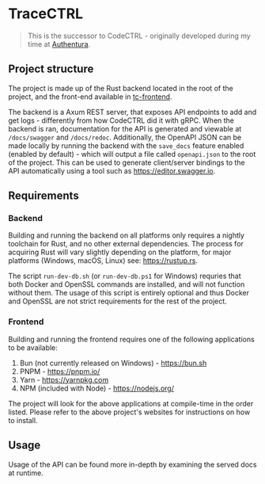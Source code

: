 # TraceCTRL

> This is the successor to CodeCTRL - originally developed during my time at [Authentura](https://github.com/Authentura/codectrl).

## Project structure

The project is made up of the Rust backend located in the root of the project, and the front-end available in [tc-frontend](https://github.com/STBoyden/tracectrl/tree/main/tc-frontend).

The backend is a Axum REST server, that exposes API endpoints to add and get logs - differently from how CodeCTRL did it with gRPC. When the backend is ran, documentation for the API is generated and viewable at `/docs/swagger` and `/docs/redoc`. Additionally, the OpenAPI JSON can be made locally by running the backend with the `save_docs` feature enabled (enabled by default) - which will output a file called `openapi.json` to the root of the project. This can be used to generate client/server bindings to the API automatically using a tool such as <https://editor.swagger.io>.

## Requirements

### Backend

Building and running the backend on all platforms only requires a nightly toolchain for Rust, and no other external dependencies. The process for acquiring Rust will vary slightly depending on the platform, for major platforms (Windows, macOS, Linux) see: <https://rustup.rs>.

The script `run-dev-db.sh` (or `run-dev-db.ps1` for Windows) requries that both Docker and OpenSSL commands are installed, and will not function without them. The usage of this script is entirely optional and thus Docker and OpenSSL are not strict requirements for the rest of the project.

### Frontend

Building and running the frontend requires one of the following applications to be available:

1. Bun (not currently released on Windows) - <https://bun.sh>
2. PNPM - <https://pnpm.io/>
3. Yarn - <https://yarnpkg.com>
4. NPM (included with Node) - <https://nodejs.org/>

The project will look for the above applications at compile-time in the order listed. Please refer to the above project's websites for instructions on how to install.

## Usage

Usage of the API can be found more in-depth by examining the served docs at runtime.
